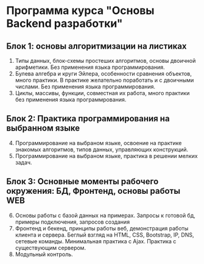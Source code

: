 # Программа курса "Основы Backend разработки"
## Блок 1: основы алгоритмизации на листиках
1. Типы данных, блок-схемы простеших алгоритмов, основы двоичной арифметики. Без применения языка программирования.
2. Булева алгебра и круги Эйлера, особенности сравнения объектов, много практики. В практике желательно поработать и с двоичными числами. Без применения языка программирования.
3. Циклы, массивы, функции, совместная их работа, много практики без применения языка программрования.
## Блок 2: Практика программирования на выбранном языке
4. Программирование на выбраном языке, освоение на практике знакомых алгоритмов, типов данных, управляющих конструкций.
5. Программирование на выбраном языке, практика в решении мелких задач.
## Блок 3: Основные моменты рабочего окружения: БД, Фронтенд, основы работы WEB
6. Основы работы с базой данных на примерах. Запросы к готовой бд, примеры подключения, запросов создания 
7. Фронтенд и бекенд, принципы работы веб, демонстрация работы клиента и сервера. Беглый взгляд на HTML, CSS, Bootstrap, IP, DNS, сетевые команды. Минимальная практика с Ajax. Практика с существующим сервером.
8. Модульный контроль.
